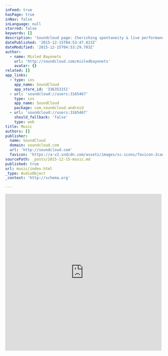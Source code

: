 ```yaml
---
inFeed: true
hasPage: true
inNav: false
inLanguage: null
starred: false
keywords: []
description: 'Soundcloud page: Cherishing spontaneity & live performance recordings, many Misled Bayonets releases take the form of intimate & oft-improvised single-take sessions. Misled Bayonets adopts an unorthodox approach to song-writing by collaborating and recording in parallel with a rotating roster of local musicians and vocalists.'
datePublished: '2015-12-15T04:53:47.823Z'
dateModified: '2015-12-15T04:53:29.703Z'
author:
  - name: Misled Bayonets
    url: 'http://soundcloud.com/misledbayonets'
    avatar: {}
related: []
app_links:
  - type: ios
    app_name: SoundCloud
    app_store_id: '336353151'
  - url: 'soundcloud://users:3165467'
    type: ios
    app_name: SoundCloud
    package: com.soundcloud.android
  - url: 'soundcloud://users:3165467'
    should_fallback: 'false'
    type: web
title: Music
authors: []
publisher:
  name: SoundCloud
  domain: soundcloud.com
  url: 'http://soundcloud.com'
  favicon: 'https://a-v2.sndcdn.com/assets/images/sc-icons/favicon-2cadd14b.ico'
sourcePath: _posts/2015-12-15-music.md
published: true
url: music/index.html
_type: AudioObject
_context: 'http://schema.org'

---
```

<iframe src="https://cdn.embedly.com/widgets/media.html?src=https%3A%2F%2Fw.soundcloud.com%2Fplayer%2F%3Fvisual%3Dtrue%26url%3Dhttp%253A%252F%252Fapi.soundcloud.com%252Fusers%252F3165467%26show_artwork%3Dtrue&amp;url=https%3A%2F%2Fsoundcloud.com%2Fmisledbayonets&amp;image=http%3A%2F%2Fi1.sndcdn.com%2Favatars-000048518971-waiaxj-t500x500.jpg&amp;key=b7d04c9b404c499eba89ee7072e1c4f7&amp;type=text%2Fhtml&amp;schema=soundcloud" width="500" height="500" scrolling="no" frameborder="0" allowfullscreen="allowfullscreen" style=""></iframe>